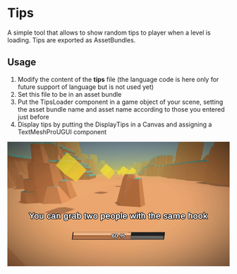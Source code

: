 # Tips

A simple tool that allows to show random tips to player when a level is loading.
Tips are exported as AssetBundles.

## Usage

1. Modify the content of the **tips** file (the language code is here only for future support of language but is not used yet)
2. Set this file to be in an asset bundle
3. Put the TipsLoader component in a game object of your scene, setting the asset bundle name and asset name according to those you entered just before
4. Display tips by putting the DisplayTips in a Canvas and assigning a TextMeshProUGUI component

![Tips in loading scene](Documentation~/images/async-loading.jpg)